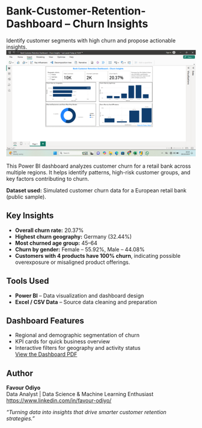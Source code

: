 # Bank-Customer-Retention-Dashboard – Churn Insights
Identify customer segments with high churn and propose actionable insights. 
![Dashboard Preview](./dashboard_preview.png)


This Power BI dashboard analyzes customer churn for a retail bank across multiple regions. It helps identify patterns, high-risk customer groups, and key factors contributing to churn.

**Dataset used:** Simulated customer churn data for a European retail bank (public sample).

## Key Insights
- **Overall churn rate:** 20.37%
- **Highest churn geography:** Germany (32.44%)
- **Most churned age group:** 45–64
- **Churn by gender:** Female – 55.92%, Male – 44.08%
- **Customers with 4 products have 100% churn**, indicating possible overexposure or misaligned product offerings.

## Tools Used
- **Power BI** – Data visualization and dashboard design  
- **Excel / CSV Data** – Source data cleaning and preparation  

## Dashboard Features
- Regional and demographic segmentation of churn  
- KPI cards for quick business overview  
- Interactive filters for geography and activity status  
  [View the Dashboard PDF](./Bank_Customer_Retention_Dashboard.pdf)

## Author
**Favour Odiyo**  
Data Analyst | Data Science & Machine Learning Enthusiast  
https://www.linkedin.com/in/favour-odiyo/

 _“Turning data into insights that drive smarter customer retention strategies.”_
